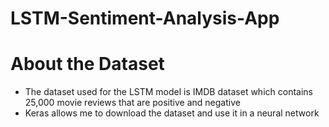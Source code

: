 # LSTM-Sentiment-Analysis-App



# About the Dataset 
- The dataset used for the LSTM model is IMDB dataset which contains 25,000 movie reviews that are positive and negative
- Keras allows me to download the dataset and use it in a neural network